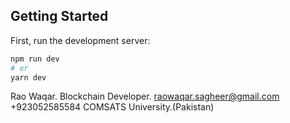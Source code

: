 ## Getting Started

First, run the development server:

```bash
npm run dev
# or
yarn dev
```

Rao Waqar.
Blockchain Developer.
raowaqar.sagheer@gmail.com
+923052585584
COMSATS University.(Pakistan)
